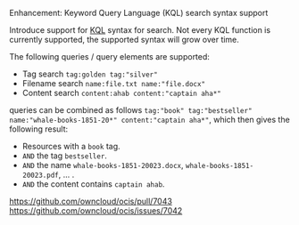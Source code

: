 Enhancement: Keyword Query Language (KQL) search syntax support

Introduce support for [KQL](https://learn.microsoft.com/en-us/sharepoint/dev/general-development/keyword-query-language-kql-syntax-reference) syntax for search.
Not every KQL function is currently supported, the supported syntax will grow over time.

The following queries / query elements are supported:

* Tag search `tag:golden tag:"silver"`
* Filename search `name:file.txt name:"file.docx"`
* Content search `content:ahab content:"captain aha*"`

queries can be combined as follows `tag:"book" tag:"bestseller" name:"whale-books-1851-20*" content:"captain aha*"`,
which then gives the following result:

* Resources with a `book` tag.
* `AND` the tag `bestseller`.
* `AND` the name `whale-books-1851-20023.docx`, `whale-books-1851-20023.pdf`, ... .
* `AND` the content contains `captain ahab`.

https://github.com/owncloud/ocis/pull/7043
https://github.com/owncloud/ocis/issues/7042
